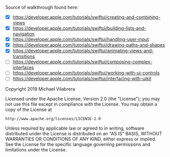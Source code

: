 Source of walkthrough found here:

-[x] https://developer.apple.com/tutorials/swiftui/creating-and-combining-views
-[x] https://developer.apple.com/tutorials/swiftui/building-lists-and-navigation
-[x] https://developer.apple.com/tutorials/swiftui/handling-user-input
-[x] https://developer.apple.com/tutorials/swiftui/drawing-paths-and-shapes
-[x] https://developer.apple.com/tutorials/swiftui/animating-views-and-transitions
-[ ] https://developer.apple.com/tutorials/swiftui/composing-complex-interfaces
-[ ] https://developer.apple.com/tutorials/swiftui/working-with-ui-controls
-[ ] https://developer.apple.com/tutorials/swiftui/interfacing-with-uikit

Copyright 2019 Michael Vilabrera

Licensed under the Apache License, Version 2.0 (the "License");
you may not use this file except in compliance with the License.
You may obtain a copy of the License at

    http://www.apache.org/licenses/LICENSE-2.0

Unless required by applicable law or agreed to in writing, software
distributed under the License is distributed on an "AS IS" BASIS,
WITHOUT WARRANTIES OR CONDITIONS OF ANY KIND, either express or implied.
See the License for the specific language governing permissions and
limitations under the License.
